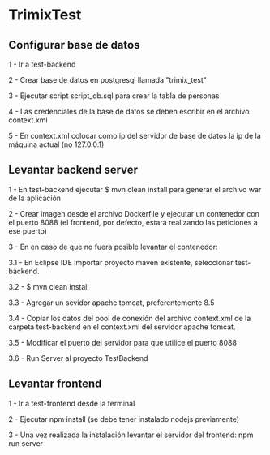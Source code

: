 # TrimixTest

## Configurar base de datos

1 - Ir a test-backend

2 - Crear base de datos en postgresql llamada "trimix_test"

3 - Ejecutar script script_db.sql para crear la tabla de personas

4 - Las credenciales de la base de datos se deben escribir en el archivo context.xml

5 - En context.xml colocar como ip del servidor de base de datos la ip de la máquina actual (no 127.0.0.1)

## Levantar backend server

1 - En test-backend ejecutar $ mvn clean install para generar el archivo war de la aplicación

2 - Crear imagen desde el archivo Dockerfile y ejecutar un contenedor con el puerto 8088 (el frontend, por defecto, estará realizando las peticiones a ese puerto)

3 - En en caso de que no fuera posible levantar el contenedor:
  
  3.1 - En Eclipse IDE importar proyecto maven existente, seleccionar test-backend.
  
  3.2 - $ mvn clean install 
  
  3.3 - Agregar un sevidor apache tomcat, preferentemente 8.5
  
  3.4 - Copiar los datos del pool de conexión del archivo context.xml de la carpeta test-backend en el context.xml del servidor apache tomcat.
  
  3.5 - Modificar el puerto del servidor para que utilice el puerto 8088
  
  3.6 - Run Server al proyecto TestBackend
  
## Levantar frontend

1 - Ir a test-frontend desde la terminal

2 - Ejecutar npm install (se debe tener instalado nodejs previamente)

3 - Una vez realizada la instalación levantar el servidor del frontend: npm run server



